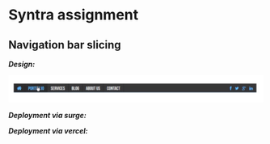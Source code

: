 # Syntra assignment

## Navigation bar slicing

***Design:***

![design image](./design/design.jpg)

***Deployment via surge:***

***Deployment via vercel:***
